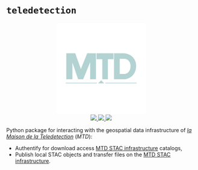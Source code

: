 # `teledetection`

<p align="center">
<img src="logo.png" width="240px">
<br>
<a href="https://forge.inrae.fr/teledec/teledetection/-/releases">
<img src="https://forge.inrae.fr/teledec/teledetection/-/badges/release.svg">
</a>
<a href="https://forge.inrae.fr/teledec/teledetection/-/commits/main">
<img src="https://forge.inrae.fr/teledec/teledetection/badges/main/pipeline.svg">
</a>
<a href="LICENSE">
<img src="https://img.shields.io/badge/License-Apache%202.0-blue.svg">
</a>
</p>

Python package for interacting with the geospatial data infrastructure of 
[*la Maison de la Teledetection*](https://www.teledetection.fr/index.php/en/) (*MTD*):

- Authentify for download access [MTD STAC infrastructure](https://www.stac.teledetection.fr) catalogs,
- Publish local STAC objects and transfer files on the [MTD STAC infrastructure](https://www.stac.teledetection.fr). 
